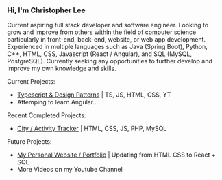 ### Hi, I'm Christopher Lee

Current aspiring full stack developer and software engineer. Looking to grow and improve from others within the field of computer science particularly in front-end, back-end, website, or web app development. Experienced in multiple languages such as Java (Spring Boot), Python, C++, HTML, CSS, Javascript (React / Angular), and SQL (MySQL, PostgreSQL). Currently seeking any opportunities to further develop and improve my own knowledge and skills.

Current Projects:
* [Typescript & Design Patterns](https://github.com/christophermlee2/TypescriptDesignPatterns) | TS, JS, HTML, CSS, YT
* Attemping to learn Angular...

Recent Completed Projects:
* [City / Activity Tracker](https://github.com/christophermlee2/cityActivityTracker) | HTML, CSS, JS, PHP, MySQL

Future Projects:
* [My Personal Website / Portfolio](https://github.com/christophermlee2/choicespecssite) | Updating from HTML CSS to React + SQL
* More Videos on my Youtube Channel 

